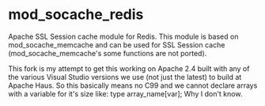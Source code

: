 mod_socache_redis
=============
Apache SSL Session cache module for Redis. 
This module is based on mod_socache_memcache and can be used for SSL Session
cache (mod_socache_memcache's some functions are not ported).

This fork is my attempt to get this working on Apache 2.4 built with any of the
various Visual Studio versions we use (not just the latest) to build at Apache 
Haus. So this basically means no C99 and we cannot declare arrays with a 
variable for it's size like: type array_name[var]; Why I don't know.
